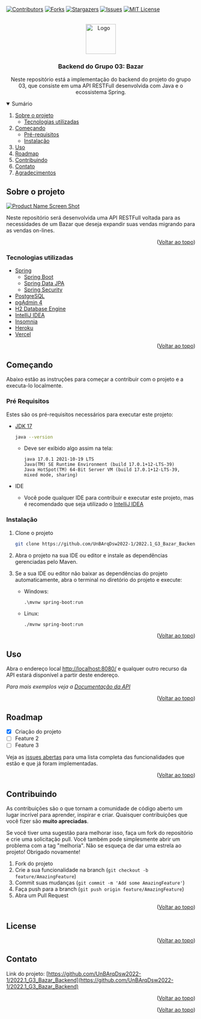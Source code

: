 <div id="top"></div>

[![Contributors][contributors-shield]][contributors-url]
[![Forks][forks-shield]][forks-url]
[![Stargazers][stars-shield]][stars-url]
[![Issues][issues-shield]][issues-url]
[![MIT License][license-shield]][license-url]

<!-- PROJECT LOGO -->
<br />
<div align="center">
  <a href="https://github.com/UnBArqDsw2022-1/2022.1_G3_Bazar_Backend">
    <img src="images/logo.png" alt="Logo" width="80" height="80">
  </a>

<h3 align="center">
  Backend do Grupo 03: Bazar
</h3>

  <p align="center">
    Neste repositório está a implementação do backend do projeto do grupo 03, que consiste em uma API RESTFull desenvolvida com Java e o ecossistema Spring.
  </p>
</div>

<!-- Summary -->
<details open>
  <summary>Sumário</summary>
  <ol>
    <li>
      <a href="#sobre-o-projeto">
        Sobre o projeto
      </a>
      <ul>
        <li>
          <a href="#tecnologias-utilizadas">
            Tecnologias utilizadas
          </a>
        </li>
      </ul>
    </li>
    <li>
      <a href="#começando">
        Começando
      </a>
      <ul>
        <li>
          <a href="#pré-requisitos">
            Pré-requisitos
          </a>
        </li>
        <li>
          <a href="#instalação">
            Instalação
          </a>
        </li>
      </ul>
    </li>
    <li><a href="#uso">Uso</a></li>
    <li><a href="#roadmap">Roadmap</a></li>
    <li><a href="#contribuindo">Contribuindo</a></li>
    <li><a href="#contato">Contato</a></li>
    <li><a href="#agradecimentos">Agradecimentos</a></li>
  </ol>
</details>

<!-- ABOUT THE PROJECT -->

## Sobre o projeto

[![Product Name Screen Shot][product-screenshot]](https://spring.io/)

Neste repositório será desenvolvida uma API RESTFull voltada para as necessidades de um Bazar que deseja expandir suas vendas migrando para as vendas on-lines.

<p align="right">(<a href="#top">Voltar ao topo</a>)</p>

### Tecnologias utilizadas

- [Spring](https://spring.io/)
  - [Spring Boot](https://spring.io/projects/spring-boot)
  - [Spring Data JPA](https://spring.io/projects/spring-data-jpa)
  - [Spring Security](https://spring.io/projects/spring-security)
- [PostgreSQL](https://www.postgresql.org/)
- [pgAdmin 4](https://www.pgadmin.org/)
- [H2 Database Engine](https://www.h2database.com/html/main.html)
- [IntelliJ IDEA](https://www.jetbrains.com/pt-br/idea/)
- [Insomnia](https://insomnia.rest/download)
- [Heroku](https://www.heroku.com/)
- [Vercel](https://vercel.com/)

<p align="right">(<a href="#top">Voltar ao topo</a>)</p>

<!-- GETTING STARTED -->

## Começando

Abaixo estão as instruções para começar a contribuir com o projeto e a executa-lo localmente.

### Pré Requisitos

Estes são os pré-requisitos necessários para executar este projeto:

- [JDK 17](https://www.oracle.com/java/technologies/javase/jdk17-archive-downloads.html)
  
  ```sh
  java --version
  ```
  - Deve ser exibido algo assim na tela:
  
    ```
    java 17.0.1 2021-10-19 LTS
    Java(TM) SE Runtime Environment (build 17.0.1+12-LTS-39)
    Java HotSpot(TM) 64-Bit Server VM (build 17.0.1+12-LTS-39, mixed mode, sharing)
    ```
- IDE

  - Você pode qualquer IDE para contribuir e executar este projeto, mas é recomendado que seja utilizado o [IntelliJ IDEA](https://www.jetbrains.com/pt-br/idea/)

### Instalação

1. Clone o projeto
   ```sh
   git clone https://github.com/UnBArqDsw2022-1/2022.1_G3_Bazar_Backend.git
   ```
2. Abra o projeto na sua IDE ou editor e instale as dependências gerenciadas pelo Maven.

3. Se a sua IDE ou editor não baixar as dependências do projeto automaticamente, abra o terminal no diretório do projeto e execute:

   - Windows:
      ```
      .\mvnw spring-boot:run
     ``` 
   - Linux: 
      ```
      ./mvnw spring-boot:run
      ```
  

<p align="right">(<a href="#top">Voltar ao topo</a>)</p>

<!-- USAGE EXAMPLES -->

## Uso

Abra o endereço local [http://localhost:8080/](http://localhost:8080/) e qualquer outro recurso da API estará disponível a partir deste endereço.

_Para mais exemplos veja a [Documentação da API](https://app-bazar-backend.herokuapp.com/swagger-ui.html#)_

<p align="right">(<a href="#top">Voltar ao topo</a>)</p>

<!-- ROADMAP -->

## Roadmap

- [x] Criação do projeto
- [ ] Feature 2
- [ ] Feature 3

Veja as [issues abertas](https://github.com/UnBArqDsw2022-1/2022.1_G3_Bazar_Backend/issues) para uma lista completa das funcionalidades que estão e que já foram implementadas.

<p align="right">(<a href="#top">Voltar ao topo</a>)</p>

<!-- CONTRIBUTING -->

## Contribuindo

As contribuições são o que tornam a comunidade de código aberto um lugar incrível para aprender, inspirar e criar. Quaisquer contribuições que você fizer são **muito apreciadas**.

Se você tiver uma sugestão para melhorar isso, faça um fork do repositório e crie uma solicitação pull. Você também pode simplesmente abrir um problema com a tag "melhoria".
Não se esqueça de dar uma estrela ao projeto! Obrigado novamente!

1. Fork do projeto
2. Crie a sua funcionalidade na branch (`git checkout -b feature/AmazingFeature`)
3. Commit suas mudanças (`git commit -m 'Add some AmazingFeature'`)
4. Faça push para a branch (`git push origin feature/AmazingFeature`)
5. Abra um Pull Request

<p align="right">(<a href="#top">Voltar ao topo</a>)</p>

<!-- LICENSE -->

## License

<p align="right">(<a href="#top">Voltar ao topo</a>)</p>

<!-- CONTACT -->

## Contato

Link do projeto: [https://github.com/UnBArqDsw2022-1/2022.1_G3_Bazar_Backend](https://github.com/UnBArqDsw2022-1/2022.1_G3_Bazar_Backend)

<p align="right">(<a href="#top">Voltar ao topo</a>)</p>

<!-- ACKNOWLEDGMENTS -->


<p align="right">(<a href="#top">Voltar ao topo</a>)</p>

<!-- MARKDOWN LINKS & IMAGES -->
<!-- https://www.markdownguide.org/basic-syntax/#reference-style-links -->

[contributors-shield]: https://img.shields.io/github/contributors/UnBArqDsw2022-1/2022.1_G3_Bazar_Backend.svg?style=for-the-badge
[contributors-url]: https://github.com/UnBArqDsw2022-1/2022.1_G3_Bazar_Backend/graphs/contributors
[forks-shield]: https://img.shields.io/github/forks/UnBArqDsw2022-1/2022.1_G3_Bazar_Backend.svg?style=for-the-badge
[forks-url]: https://github.com/UnBArqDsw2022-1/2022.1_G3_Bazar_Backend/network/members
[stars-shield]: https://img.shields.io/github/stars/UnBArqDsw2022-1/2022.1_G3_Bazar_Backend.svg?style=for-the-badge
[stars-url]: https://github.com/UnBArqDsw2022-1/2022.1_G3_Bazar_Backend/stargazers
[issues-shield]: https://img.shields.io/github/issues/UnBArqDsw2022-1/2022.1_G3_Bazar_Backend.svg?style=for-the-badge
[issues-url]: https://github.com/UnBArqDsw2022-1/2022.1_G3_Bazar_Backend/issues
[license-shield]: https://img.shields.io/github/license/UnBArqDsw2022-1/2022.1_G3_Bazar_Backend.svg?style=for-the-badge
[license-url]: https://github.com/UnBArqDsw2022-1/2022.1_G3_Bazar_Backend/blob/master/LICENSE.txt
[linkedin-shield]: https://img.shields.io/badge/-LinkedIn-black.svg?style=for-the-badge&logo=linkedin&colorB=555
[linkedin-url]: https://linkedin.com/in/linkedin_username
[product-screenshot]: https://spring.io/images/spring-logo-9146a4d3298760c2e7e49595184e1975.svg

